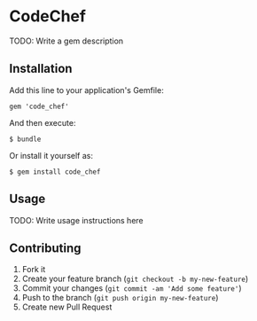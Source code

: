 # CodeChef

TODO: Write a gem description

## Installation

Add this line to your application's Gemfile:

    gem 'code_chef'

And then execute:

    $ bundle

Or install it yourself as:

    $ gem install code_chef

## Usage

TODO: Write usage instructions here

## Contributing

1. Fork it
2. Create your feature branch (`git checkout -b my-new-feature`)
3. Commit your changes (`git commit -am 'Add some feature'`)
4. Push to the branch (`git push origin my-new-feature`)
5. Create new Pull Request
